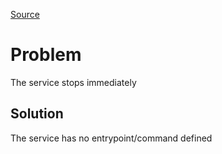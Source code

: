 [Source](https://www.reddit.com/r/docker/comments/1ewqfhn/running_docker_compose_up_and_my_container_wont/)

# Problem
The service stops immediately

## Solution
The service has no entrypoint/command defined